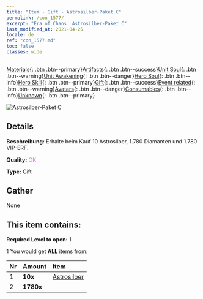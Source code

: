 ```yaml
---
title: "Item - Gift - Astrosilber-Paket C"
permalink: /con_1577/
excerpt: "Era of Chaos  Astrosilber-Paket C"
last_modified_at: 2021-04-25
locale: de
ref: "con_1577.md"
toc: false
classes: wide
---
```

 [Materials](/ItemsDE/){: .btn .btn--primary}[Artifacts](/ItemsDE/Artifacts/){: .btn .btn--success}[Unit Soul](/ItemsDE/UnitSoul/){: .btn .btn--warning}[Unit Awakening](/ItemsDE/UnitAwakening/){: .btn .btn--danger}[Hero Soul](/ItemsDE/HeroSoul/){: .btn .btn--info}[Hero Skill](/ItemsDE/HeroSkill/){: .btn .btn--primary}[Gift](/ItemsDE/Gift/){: .btn .btn--success}[Event related](/ItemsDE/Events/){: .btn .btn--warning}[Avatars](/ItemsDE/Avatars/){: .btn .btn--danger}[Consumables](/ItemsDE/Consumables/){: .btn .btn--info}[Unknown](/ItemsDE/Unknown/){: .btn .btn--primary}

 ![Astrosilber-Paket C](/images/t/i_907193.png)

## Details
 **Beschreibung:** Erhalte beim Kauf 10 Astrosilber, 1.780 Diamanten und 1.780 VIP-ERF.

 **Quality:** <span style="color: #DA70D6">OK</span>

 **Type:** Gift

## Gather

  None

## This item contains:

 **Required Level to open:** 1

 1 You would get **ALL** items  from:

  | Nr | Amount |     Item    |
  |:---|:-------|:------------|
  | 1 |  **10x** | [Astrosilber](/ItemsDE/con_969/) |  | 
  | 2 |  **1780x** | <i class="fas fa-gem"/> |  | 

